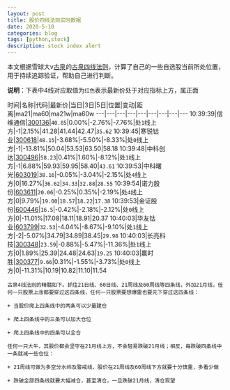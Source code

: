 ```yaml
---
layout: post
title: 股价四线法则实时数据
date: 2020-5-10
categories: blog
tags: [python,stock]
description: stock index alert
---
```



本文根据雪球大v[古泉](https://xueqiu.com/u/7148646888)的[古泉四线法则](https://xueqiu.com/7148646888/130498192)，计算了自己的一些自选股当前所处位置，用于持续追踪验证，帮助自己进行判断。

**说明**：下表中4线对应取值为`红色`表示最新价处于对应指标上方，属正面

时间|名称|代码|最新价|当日|3日|5日|位置|变动|距离|ma21|ma60|ma21w|ma60w
---|---|---|---|---|---|---|---|---
10:39:39|信维通信|[300136](https://xueqiu.com/S/SZ300136)|`40.85`|0.00%|-2.76%|-7.76%|处`1`线上方|-1|2.15%|41.28|41.44|42.47|`35.62`
10:39:45|寒锐钴业|[300618](https://xueqiu.com/S/SZ300618)|`48.15`|-3.68%|-5.50%|-8.33%|处`0`线上方|-1|-13.81%|50.04|53.53|63.50|58.18
10:39:48|中科创达|[300496](https://xueqiu.com/S/SZ300496)|`58.23`|0.41%|1.60%|-8.12%|处`1`线上方|-1|6.88%|59.93|59.95|58.40|`43.61`
10:39:53|中科曙光|[603019](https://xueqiu.com/S/SH603019)|`38.16`|-0.05%|-3.04%|-2.15%|处`4`线上方|0|16.27%|`36.62`|`34.33`|`32.88`|`28.55`
10:39:54|诺力股份|[603611](https://xueqiu.com/S/SH603611)|`20.06`|-0.25%|0.35%|-2.19%|处`4`线上方|0|9.79%|`19.00`|`18.57`|`18.22`|`17.38`
10:39:53|金证股份|[600446](https://xueqiu.com/S/SH600446)|`16.5`|-0.42%|-2.18%|-2.12%|处`0`线上方|0|-11.01%|17.08|18.11|18.91|20.37
10:40:03|华友钴业|[603799](https://xueqiu.com/S/SH603799)|`32.53`|-4.04%|-8.67%|-9.10%|处`1`线上方|-2|-5.07%|34.79|34.89|38.45|`29.98`
10:40:03|长亮科技|[300348](https://xueqiu.com/S/SZ300348)|`23.59`|-0.88%|-5.47%|-11.36%|处`1`线上方|0|1.89%|25.39|24.48|24.63|`19.25`
10:40:03|赢时胜|[300377](https://xueqiu.com/S/SZ300377)|`9.66`|0.31%|-1.55%|-3.73%|处`0`线上方|0|-11.31%|10.19|10.82|11.10|11.54

```
古泉4线法则的精髓如下。抓住21日线、60日线、21周线及60周线等四条线，外加21月线，任何一只股票上涨都要穿过这四条线，任何一只股票要想爆雷也要先下穿过这四条线：

+ 当股价爬上四条线中的两条可以少量建仓

+ 爬上四条线中的三条可以加大仓位

+ 爬上四条线中的四条可以全仓

任何一只大牛，其股价都会坚守在21月线上方，不会轻易跌破21月线；相反，每跌破四条线中一条就减一些仓位：

+ 21周线可做为多空分水岭及警戒线，股价在21周线及60周线下方就要十分慎重，多看少做

+ 跌破全部四条线就要大幅减仓，甚至清仓，一旦跌破21月线，清仓观望
```